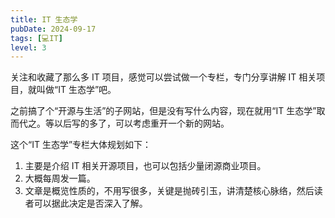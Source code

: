 ```yaml
---
title: IT 生态学
pubDate: 2024-09-17
tags: [💻IT]
level: 3
---
```


关注和收藏了那么多 IT 项目，感觉可以尝试做一个专栏，专门分享讲解 IT 相关项目，就叫做“IT 生态学”吧。

之前搞了个“开源与生活”的子网站，但是没有写什么内容，现在就用“IT 生态学”取而代之。等以后写的多了，可以考虑重开一个新的网站。

这个“IT 生态学”专栏大体规划如下：

1. 主要是介绍 IT 相关开源项目，也可以包括少量闭源商业项目。
2. 大概每周发一篇。
3. 文章是概览性质的，不用写很多，关键是抛砖引玉，讲清楚核心脉络，然后读者可以据此决定是否深入了解。
